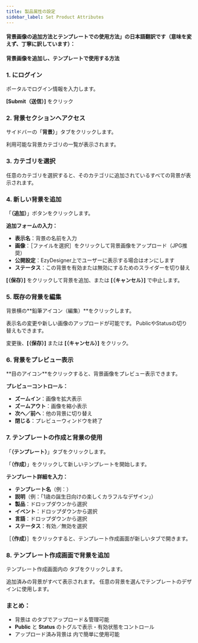 ```yaml
---
title: 製品属性の設定
sidebar_label: Set Product Attributes
---
```

#### 背景画像の追加方法とテンプレートでの使用方法」の日本語翻訳です（意味を変えず、丁寧に訳しています）：

**背景画像を追加し、テンプレートで使用する方法**

### **1. にログイン**

ポータルでログイン情報を入力します。

**\[Submit（送信）]** をクリック

### **2. 背景セクションへアクセス**

サイドバーの「**背景）**」タブをクリックします。

利用可能な背景カテゴリの一覧が表示されます。

### **3. カテゴリを選択**

任意のカテゴリを選択すると、そのカテゴリに追加されているすべての背景が表示されます。

### **4. 新しい背景を追加**

「**（追加）**」ボタンをクリックします。

**追加フォームの入力：**

* **表示名**：背景の名前を入力
* **画像**：［ファイルを選択］をクリックして背景画像をアップロード（JPG推奨）
* **公開設定**：EzyDesigner上でユーザーに表示する場合はオンにします
* **ステータス**：この背景を有効または無効にするためのスライダーを切り替え

**\[（保存）]** をクリックして背景を追加、または **\[（キャンセル）]** で中止します。

### **5. 既存の背景を編集**

背景横の\*\*鉛筆アイコン（編集）\*\*をクリックします。

表示名の変更や新しい画像のアップロードが可能です。
 PublicやStatusの切り替えもできます。

変更後、**\[（保存）]** または **\[（キャンセル）]** をクリック。

### **6. 背景をプレビュー表示**

\*\*目のアイコン\*\*をクリックすると、背景画像をプレビュー表示できます。

**プレビューコントロール：**

* **ズームイン**：画像を拡大表示
* **ズームアウト**：画像を縮小表示
* **次へ／前へ**：他の背景に切り替え
* **閉じる**：プレビューウィンドウを終了

### **7. テンプレートの作成と背景の使用**

「**（テンプレート）**」タブをクリックします。

「**（作成）**」をクリックして新しいテンプレートを開始します。

**テンプレート詳細を入力：**

* **テンプレート名**（例：）
* **説明**（例：「1歳の誕生日向けの楽しくカラフルなデザイン」）
* **製品**：ドロップダウンから選択
* **イベント**：ドロップダウンから選択
* **言語**：ドロップダウンから選択
* **ステータス**：有効／無効を選択

［**（作成）**］をクリックすると、テンプレート作成画面が新しいタブで開きます。

### **8. テンプレート作成画面で背景を追加**

テンプレート作成画面内の タブをクリックします。

追加済みの背景がすべて表示されます。
 任意の背景を選んでテンプレートのデザインに使用します。

### **まとめ：**

* 背景は のタブでアップロード＆管理可能
* **Public** と **Status** のトグルで表示・有効状態をコントロール
* アップロード済み背景は  内で簡単に使用可能
